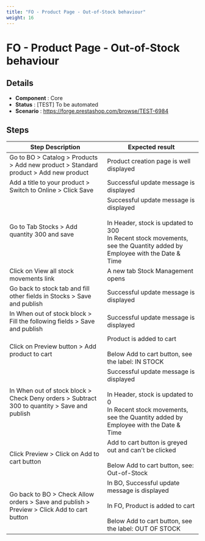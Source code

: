 ```yaml
---
title: "FO - Product Page - Out-of-Stock behaviour"
weight: 16
---
```


# FO - Product Page - Out-of-Stock behaviour
## Details
* **Component** : Core
* **Status** : [TEST] To be automated
* **Scenario** : https://forge.prestashop.com/browse/TEST-6984

## Steps
| Step Description | Expected result |
| ----- | ----- |
| Go to BO > Catalog > Products > Add new product > Standard product > Add new product | Product creation page is well displayed |
| Add a title to your product > Switch to Online > Click Save | Successful update message is displayed |
| Go to Tab Stocks > Add quantity 300 and save | Successful update message is displayed<br><br>In Header, stock is updated to 300<br>In Recent stock movements, see the Quantity added by Employee with the Date & Time |
| Click on View all stock movements link | A new tab Stock Management opens |
| Go back to stock tab and fill other fields in Stocks > Save and publish | Successful update message is displayed |
| In When out of stock block > Fill the following fields > Save and publish | Successful update message is displayed |
| Click on Preview button > Add product to cart | Product is added to cart<br><br>Below Add to cart button, see the label: IN STOCK |
| In When out of stock block > Check Deny orders > Subtract 300 to quantity > Save and publish | Successful update message is displayed<br><br>In Header, stock is updated to 0<br>In Recent stock movements, see the Quantity added by Employee with the Date & Time |
| Click Preview > Click on Add to cart button | Add to cart button is greyed out and can't be clicked<br><br>Below Add to cart button, see: Out-of-Stock |
| Go back to BO > Check Allow orders > Save and publish > Preview > Click Add to cart button | In BO, Successful update message is displayed<br><br>In FO, Product is added to cart<br><br>Below Add to cart button, see the label: OUT OF STOCK |

